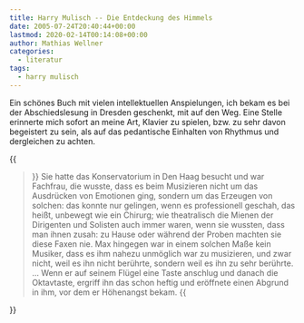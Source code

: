 ```yaml
---
title: Harry Mulisch -- Die Entdeckung des Himmels
date: 2005-07-24T20:40:44+00:00
lastmod: 2020-02-14T00:14:08+00:00
author: Mathias Wellner
categories:
  - literatur
tags:
  - harry mulisch
---
```

Ein schönes Buch mit vielen intellektuellen Anspielungen, ich bekam es bei der Abschiedslesung in Dresden geschenkt, mit auf den Weg. Eine Stelle erinnerte mich sofort an meine Art, Klavier zu spielen, bzw. zu sehr davon begeistert zu sein, als auf das pedantische Einhalten von Rhythmus und dergleichen zu achten.

<!--more-->

{{<blockquote>}}
Sie hatte das Konservatorium in Den Haag besucht und war Fachfrau, die wusste, dass es beim Musizieren nicht um das Ausdrücken von Emotionen ging, sondern um das Erzeugen von solchen: das konnte nur gelingen, wenn es professionell geschah, das heißt, unbewegt wie ein Chirurg; wie theatralisch die Mienen der Dirigenten und Solisten auch immer waren, wenn sie wussten, dass man ihnen zusah: zu Hause oder während der Proben machten sie diese Faxen nie. Max hingegen war in einem solchen Maße kein Musiker, dass es ihm nahezu unmöglich war zu musizieren, und zwar nicht, weil es ihn nicht berührte, sondern weil es ihn zu sehr berührte. &#8230; Wenn er auf seinem Flügel eine Taste anschlug und danach die Oktavtaste, ergriff ihn das schon heftig und eröffnete einen Abgrund in ihm, vor dem er Höhenangst bekam.
{{</blockquote>}}